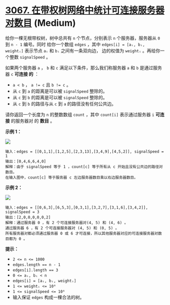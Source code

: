 # [3067. 在带权树网络中统计可连接服务器对数目][link] (Medium)

[link]: https://leetcode.cn/problems/count-pairs-of-connectable-servers-in-a-weighted-tree-network/

给你一棵无根带权树，树中总共有 `n` 个节点，分别表示 `n` 个服务器，服务器从 `0` 到 `n - 1` 编号。同时
给你一个数组 `edges` ，其中 `edges[i] = [aᵢ, bᵢ, weightᵢ]` 表示节点 `aᵢ` 和 `bᵢ` 之间有一条双向边，
边的权值为 `weightᵢ` 。再给你一个整数 `signalSpeed` 。

如果两个服务器 `a` ， `b` 和 `c` 满足以下条件，那么我们称服务器 `a` 和 `b` 是通过服务器 `c` **可连接
的** ：

- `a < b` ， `a != c` 且 `b != c` 。
- 从 `c` 到 `a` 的距离是可以被 `signalSpeed` 整除的。
- 从 `c` 到 `b` 的距离是可以被 `signalSpeed` 整除的。
- 从 `c` 到 `b` 的路径与从 `c` 到 `a` 的路径没有任何公共边。

请你返回一个长度为 `n` 的整数数组 `count` ，其中 `count[i]` 表示通过服务器 `i` **可连接** 的服务器对
的 **数目** 。

**示例 1：**

![](https://assets.leetcode.com/uploads/2024/01/21/example22.png)

```
输入：edges = [[0,1,1],[1,2,5],[2,3,13],[3,4,9],[4,5,2]], signalSpeed = 1
输出：[0,4,6,6,4,0]
解释：由于 signalSpeed 等于 1 ，count[c] 等于所有从 c 开始且没有公共边的路径对数目。
在输入图中，count[c] 等于服务器 c 左边服务器数目乘以右边服务器数目。
```

**示例 2：**

![](https://assets.leetcode.com/uploads/2024/01/21/example11.png)

```
输入：edges = [[0,6,3],[6,5,3],[0,3,1],[3,2,7],[3,1,6],[3,4,2]], signalSpeed = 3
输出：[2,0,0,0,0,0,2]
解释：通过服务器 0 ，有 2 个可连接服务器对(4, 5) 和 (4, 6) 。
通过服务器 6 ，有 2 个可连接服务器对 (4, 5) 和 (0, 5) 。
所有服务器对都必须通过服务器 0 或 6 才可连接，所以其他服务器对应的可连接服务器对数目都为 0 。
```

**提示：**

- `2 <= n <= 1000`
- `edges.length == n - 1`
- `edges[i].length == 3`
- `0 <= aᵢ, bᵢ < n`
- `edges[i] = [aᵢ, bᵢ, weightᵢ]`
- `1 <= weightᵢ <= 10⁶`
- `1 <= signalSpeed <= 10⁶`
- 输入保证 `edges` 构成一棵合法的树。
